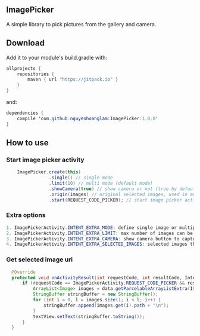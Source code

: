 ## ImagePicker
A simple library to pick pictures from the gallery and camera.

## Download
Add it to your module's build.gradle with:
```java
allprojects {
    repositories {
        maven { url "https://jitpack.io" }
    }
}
```

and:
```java
dependencies {
    compile 'com.github.nguyenhoanglam:ImagePicker:1.0.0'
}
```

## How to use
### Start image picker activity
```java
    ImagePicker.create(this)
                .single() // single mode
                .limit(10) // multi mode (default mode)
                .showCamera(true) // show camera or not (true by default)
                .origin(images) // original selected images, used in multi mode
                .start(REQUEST_CODE_PICKER); // start image picker activity with request code
```                

### Extra options
```java
1. ImagePickerActivity.INTENT_EXTRA_MODE: define single image or multiple images selection mode
2. ImagePickerActivity.INTENT_EXTRA_LIMIT: max number of images can be selected (default = 99)
3. ImagePickerActivity.INTENT_EXTRA_CAMERA: show camera button to capture image
4. ImagePickerActivity.INTENT_EXTRA_SELECTED_IMAGES: selected images that needed to show in picker activity
```

### Get selected image uri

```java
  @Override
  protected void onActivityResult(int requestCode, int resultCode, Intent data) {
      if (requestCode == ImagePickerActivity.REQUEST_CODE_PICKER && resultCode == RESULT_OK && data != null) {
          ArrayList<Image> images = data.getParcelableArrayListExtra(ImagePickerActivity.INTENT_EXTRA_SELECTED_IMAGES);
          StringBuffer stringBuffer = new StringBuffer();
          for (int i = 0, l = images.size(); i < l; i++) {
              stringBuffer.append(images.get(i).path + "\n");
          }
          textView.setText(stringBuffer.toString());
      }
  }
```  
